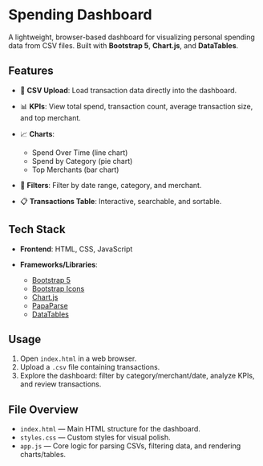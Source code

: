 # Spending Dashboard

A lightweight, browser-based dashboard for visualizing personal spending data from CSV files. Built with **Bootstrap 5**, **Chart.js**, and **DataTables**.

## Features

* 📂 **CSV Upload**: Load transaction data directly into the dashboard.
* 📊 **KPIs**: View total spend, transaction count, average transaction size, and top merchant.
* 📈 **Charts**:

  * Spend Over Time (line chart)
  * Spend by Category (pie chart)
  * Top Merchants (bar chart)
* 🔎 **Filters**: Filter by date range, category, and merchant.
* 📋 **Transactions Table**: Interactive, searchable, and sortable.

## Tech Stack

* **Frontend**: HTML, CSS, JavaScript
* **Frameworks/Libraries**:

  * [Bootstrap 5](https://getbootstrap.com/)
  * [Bootstrap Icons](https://icons.getbootstrap.com/)
  * [Chart.js](https://www.chartjs.org/)
  * [PapaParse](https://www.papaparse.com/)
  * [DataTables](https://datatables.net/)

## Usage

1. Open `index.html` in a web browser.
2. Upload a `.csv` file containing transactions.
3. Explore the dashboard: filter by category/merchant/date, analyze KPIs, and review transactions.

## File Overview

* `index.html` — Main HTML structure for the dashboard.
* `styles.css` — Custom styles for visual polish.
* `app.js` — Core logic for parsing CSVs, filtering data, and rendering charts/tables.